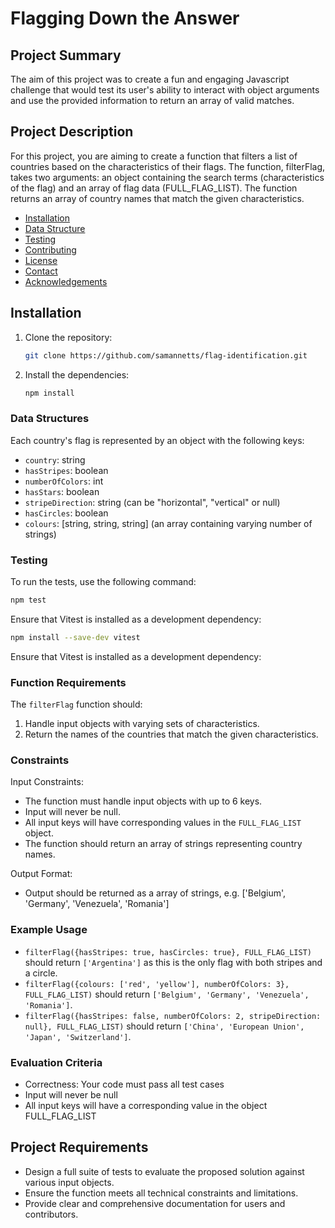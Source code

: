 # Flagging Down the Answer

## Project Summary

The aim of this project was to create a fun and engaging Javascript challenge that would test its user's ability to interact with object arguments and use the provided information to return an array of valid matches.

## Project Description

For this project, you are aiming to create a function that filters a list of countries based on the characteristics of their flags. The function, filterFlag, takes two arguments: an object containing the search terms (characteristics of the flag) and an array of flag data (FULL_FLAG_LIST). The function returns an array of country names that match the given characteristics.

- [Installation](#installation)
- [Data Structure](#data-structure)
- [Testing](#testing)
- [Contributing](#contributing)
- [License](#license)
- [Contact](#contact)
- [Acknowledgements](#acknowledgements)

## Installation

1. Clone the repository:
   ```sh
   git clone https://github.com/samannetts/flag-identification.git
   ```
2. Install the dependencies:
   ```sh
   npm install
   ```

### Data Structures

Each country's flag is represented by an object with the following keys:

- `country`: string
- `hasStripes`: boolean
- `numberOfColors`: int
- `hasStars`: boolean
- `stripeDirection`: string (can be "horizontal", "vertical" or null)
- `hasCircles`: boolean
- `colours`: [string, string, string] (an array containing varying number of strings)

### Testing

To run the tests, use the following command:

```sh
npm test
```

Ensure that Vitest is installed as a development dependency:

```sh
npm install --save-dev vitest
```

Ensure that Vitest is installed as a development dependency:

### Function Requirements

The `filterFlag` function should:

1. Handle input objects with varying sets of characteristics.
2. Return the names of the countries that match the given characteristics.

### Constraints

Input Constraints:

- The function must handle input objects with up to 6 keys.
- Input will never be null.
- All input keys will have corresponding values in the `FULL_FLAG_LIST` object.
- The function should return an array of strings representing country names.

Output Format:

- Output should be returned as a array of strings, e.g. ['Belgium', 'Germany', 'Venezuela', 'Romania']

### Example Usage

- `filterFlag({hasStripes: true, hasCircles: true}, FULL_FLAG_LIST)` should return `['Argentina']` as this is the only flag with both stripes and a circle.
- `filterFlag({colours: ['red', 'yellow'], numberOfColors: 3}, FULL_FLAG_LIST)` should return `['Belgium', 'Germany', 'Venezuela', 'Romania']`.
- `filterFlag({hasStripes: false, numberOfColors: 2, stripeDirection: null}, FULL_FLAG_LIST)` should return `['China', 'European Union', 'Japan', 'Switzerland']`.

### Evaluation Criteria

- Correctness: Your code must pass all test cases
- Input will never be null
- All input keys will have a corresponding value in the object FULL_FLAG_LIST

## Project Requirements

- Design a full suite of tests to evaluate the proposed solution against various input objects.
- Ensure the function meets all technical constraints and limitations.
- Provide clear and comprehensive documentation for users and contributors.
